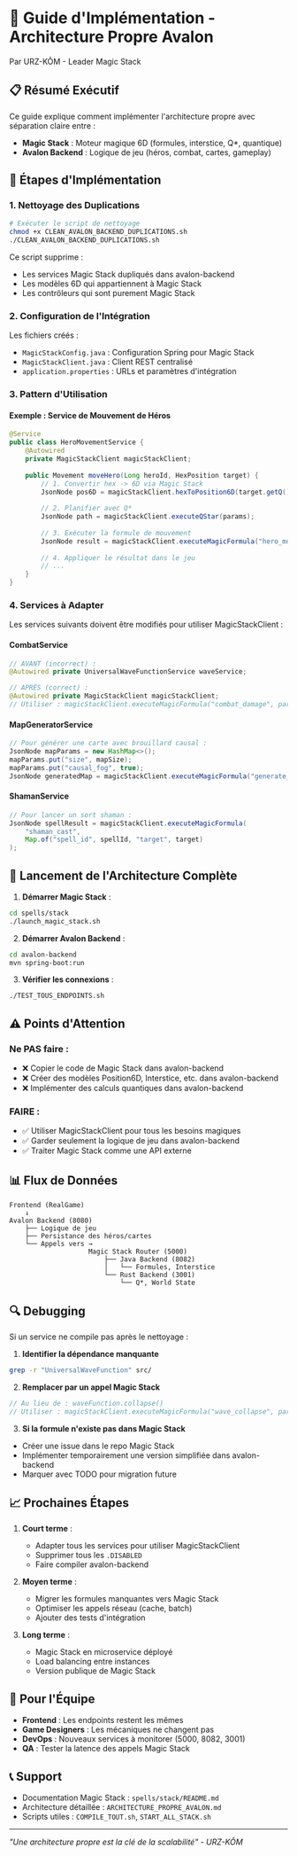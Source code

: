 # 🎯 Guide d'Implémentation - Architecture Propre Avalon
Par URZ-KÔM - Leader Magic Stack

## 📋 Résumé Exécutif

Ce guide explique comment implémenter l'architecture propre avec séparation claire entre :
- **Magic Stack** : Moteur magique 6D (formules, interstice, Q*, quantique)
- **Avalon Backend** : Logique de jeu (héros, combat, cartes, gameplay)

## 🔧 Étapes d'Implémentation

### 1. Nettoyage des Duplications

```bash
# Exécuter le script de nettoyage
chmod +x CLEAN_AVALON_BACKEND_DUPLICATIONS.sh
./CLEAN_AVALON_BACKEND_DUPLICATIONS.sh
```

Ce script supprime :
- Les services Magic Stack dupliqués dans avalon-backend
- Les modèles 6D qui appartiennent à Magic Stack
- Les contrôleurs qui sont purement Magic Stack

### 2. Configuration de l'Intégration

Les fichiers créés :
- `MagicStackConfig.java` : Configuration Spring pour Magic Stack
- `MagicStackClient.java` : Client REST centralisé
- `application.properties` : URLs et paramètres d'intégration

### 3. Pattern d'Utilisation

#### Exemple : Service de Mouvement de Héros

```java
@Service
public class HeroMovementService {
    @Autowired
    private MagicStackClient magicStackClient;
    
    public Movement moveHero(Long heroId, HexPosition target) {
        // 1. Convertir hex -> 6D via Magic Stack
        JsonNode pos6D = magicStackClient.hexToPosition6D(target.getQ(), target.getR());
        
        // 2. Planifier avec Q*
        JsonNode path = magicStackClient.executeQStar(params);
        
        // 3. Exécuter la formule de mouvement
        JsonNode result = magicStackClient.executeMagicFormula("hero_movement", params);
        
        // 4. Appliquer le résultat dans le jeu
        // ...
    }
}
```

### 4. Services à Adapter

Les services suivants doivent être modifiés pour utiliser MagicStackClient :

#### CombatService
```java
// AVANT (incorrect) :
@Autowired private UniversalWaveFunctionService waveService;

// APRÈS (correct) :
@Autowired private MagicStackClient magicStackClient;
// Utiliser : magicStackClient.executeMagicFormula("combat_damage", params)
```

#### MapGeneratorService
```java
// Pour générer une carte avec brouillard causal :
JsonNode mapParams = new HashMap<>();
mapParams.put("size", mapSize);
mapParams.put("causal_fog", true);
JsonNode generatedMap = magicStackClient.executeMagicFormula("generate_map", mapParams);
```

#### ShamanService
```java
// Pour lancer un sort shaman :
JsonNode spellResult = magicStackClient.executeMagicFormula(
    "shaman_cast", 
    Map.of("spell_id", spellId, "target", target)
);
```

## 🚀 Lancement de l'Architecture Complète

1. **Démarrer Magic Stack** :
```bash
cd spells/stack
./launch_magic_stack.sh
```

2. **Démarrer Avalon Backend** :
```bash
cd avalon-backend
mvn spring-boot:run
```

3. **Vérifier les connexions** :
```bash
./TEST_TOUS_ENDPOINTS.sh
```

## ⚠️ Points d'Attention

### Ne PAS faire :
- ❌ Copier le code de Magic Stack dans avalon-backend
- ❌ Créer des modèles Position6D, Interstice, etc. dans avalon-backend
- ❌ Implémenter des calculs quantiques dans avalon-backend

### FAIRE :
- ✅ Utiliser MagicStackClient pour tous les besoins magiques
- ✅ Garder seulement la logique de jeu dans avalon-backend
- ✅ Traiter Magic Stack comme une API externe

## 📊 Flux de Données

```
Frontend (RealGame)
    ↓
Avalon Backend (8080)
    ├── Logique de jeu
    ├── Persistance des héros/cartes
    └── Appels vers →
                    Magic Stack Router (5000)
                        ├── Java Backend (8082)
                        │   └── Formules, Interstice
                        └── Rust Backend (3001)
                            └── Q*, World State
```

## 🔍 Debugging

Si un service ne compile pas après le nettoyage :

1. **Identifier la dépendance manquante**
```bash
grep -r "UniversalWaveFunction" src/
```

2. **Remplacer par un appel Magic Stack**
```java
// Au lieu de : waveFunction.collapse()
// Utiliser : magicStackClient.executeMagicFormula("wave_collapse", params)
```

3. **Si la formule n'existe pas dans Magic Stack**
- Créer une issue dans le repo Magic Stack
- Implémenter temporairement une version simplifiée dans avalon-backend
- Marquer avec TODO pour migration future

## 📈 Prochaines Étapes

1. **Court terme** :
   - Adapter tous les services pour utiliser MagicStackClient
   - Supprimer tous les `.DISABLED`
   - Faire compiler avalon-backend

2. **Moyen terme** :
   - Migrer les formules manquantes vers Magic Stack
   - Optimiser les appels réseau (cache, batch)
   - Ajouter des tests d'intégration

3. **Long terme** :
   - Magic Stack en microservice déployé
   - Load balancing entre instances
   - Version publique de Magic Stack

## 🤝 Pour l'Équipe

- **Frontend** : Les endpoints restent les mêmes
- **Game Designers** : Les mécaniques ne changent pas
- **DevOps** : Nouveaux services à monitorer (5000, 8082, 3001)
- **QA** : Tester la latence des appels Magic Stack

## 📞 Support

- Documentation Magic Stack : `spells/stack/README.md`
- Architecture détaillée : `ARCHITECTURE_PROPRE_AVALON.md`
- Scripts utiles : `COMPILE_TOUT.sh`, `START_ALL_STACK.sh`

---
*"Une architecture propre est la clé de la scalabilité" - URZ-KÔM*
